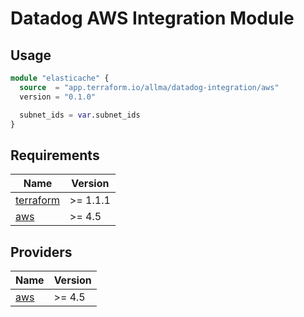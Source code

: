 # Datadog AWS Integration Module

## Usage

```terraform
module "elasticache" {
  source  = "app.terraform.io/allma/datadog-integration/aws"
  version = "0.1.0"

  subnet_ids = var.subnet_ids
}
```

## Requirements

| Name | Version |
|------|---------|
| <a name="requirement_terraform"></a> [terraform](#requirement\_terraform) | >= 1.1.1 |
| <a name="requirement_aws"></a> [aws](#requirement\_aws) | >= 4.5 |

## Providers

| Name | Version |
|------|---------|
| <a name="provider_aws"></a> [aws](#provider\_aws) | >= 4.5 |